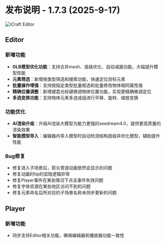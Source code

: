 # 发布说明 - 1.7.3 (2025-9-17)

![iCraft Editor](https://raw.githubusercontent.com/gantFDT/icraft/main/public/images/banner.jpg)

## Editor
### 新增功能
- **GLB模型优化功能**：支持合并mesh、层级优化、自动减面功能，大幅提升模型性能
- **元素筛选**：新增按类型筛选和搜索功能，快速定位目标元素
- **批量操作增强**：支持按指定类型批量框选和批量修改物体相同属性值
- **精确位置调整**：新增键盘光标键微调物体位置功能，实现更精确微调定位
- **多选变换功能**：支持物体元素多选成组进行平移、旋转、缩放变换

### 功能优化
- **AI渲染升级**：升级AI渲染大模型为能力更强的seedream4.0，提供更高质量的渲染效果
- **智能模型导入**：编辑器内导入模型时自动检测结构层级并优化模型，辅助提升性能

### Bug修复
- 修复进入子场景后，箭头管道动画依然会显示的问题
- 修复动画时tip的显隐逻辑异常
- 修复Player事件在某些情况下点击事件失效问题
- 修复字体资源在某些地区访问不到的问题
- 修复元素命名后所对应的子场景名称未同步更新的问题

## Player
### 新增功能
- 同步支持Editor相关功能，确保编辑器和播放器功能一致性
